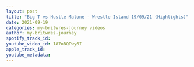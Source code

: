 ```yaml
---
layout: post
title: "Big T vs Hustle Malone - Wrestle Island 19/09/21 (Highlights)"
date: 2021-09-19
categories: my-britwres-journey videos
author: my-britwres-journey
spotify_track_id: 
youtube_video_id: I87oBQTwy6I
apple_track_id: 
youtube_metadata: 
---
```

